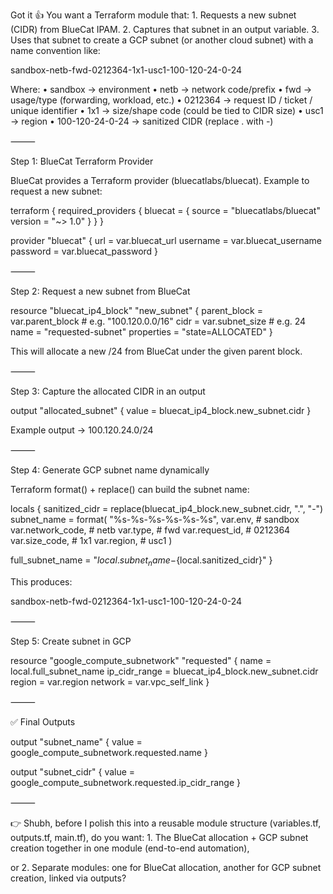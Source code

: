 Got it 👍 You want a Terraform module that:
	1.	Requests a new subnet (CIDR) from BlueCat IPAM.
	2.	Captures that subnet in an output variable.
	3.	Uses that subnet to create a GCP subnet (or another cloud subnet) with a name convention like:

sandbox-netb-fwd-0212364-1x1-usc1-100-120-24-0-24

Where:
	•	sandbox → environment
	•	netb → network code/prefix
	•	fwd → usage/type (forwarding, workload, etc.)
	•	0212364 → request ID / ticket / unique identifier
	•	1x1 → size/shape code (could be tied to CIDR size)
	•	usc1 → region
	•	100-120-24-0-24 → sanitized CIDR (replace . with -)

⸻

Step 1: BlueCat Terraform Provider

BlueCat provides a Terraform provider (bluecatlabs/bluecat).
Example to request a new subnet:

terraform {
  required_providers {
    bluecat = {
      source  = "bluecatlabs/bluecat"
      version = "~> 1.0"
    }
  }
}

provider "bluecat" {
  url      = var.bluecat_url
  username = var.bluecat_username
  password = var.bluecat_password
}


⸻

Step 2: Request a new subnet from BlueCat

resource "bluecat_ip4_block" "new_subnet" {
  parent_block = var.parent_block     # e.g. "100.120.0.0/16"
  cidr         = var.subnet_size      # e.g. 24
  name         = "requested-subnet"
  properties   = "state=ALLOCATED"
}

This will allocate a new /24 from BlueCat under the given parent block.

⸻

Step 3: Capture the allocated CIDR in an output

output "allocated_subnet" {
  value = bluecat_ip4_block.new_subnet.cidr
}

Example output → 100.120.24.0/24

⸻

Step 4: Generate GCP subnet name dynamically

Terraform format() + replace() can build the subnet name:

locals {
  sanitized_cidr = replace(bluecat_ip4_block.new_subnet.cidr, ".", "-")
  subnet_name    = format(
    "%s-%s-%s-%s-%s-%s",
    var.env,                # sandbox
    var.network_code,       # netb
    var.type,               # fwd
    var.request_id,         # 0212364
    var.size_code,          # 1x1
    var.region,             # usc1
  )

  full_subnet_name = "${local.subnet_name}-${local.sanitized_cidr}"
}

This produces:

sandbox-netb-fwd-0212364-1x1-usc1-100-120-24-0-24

⸻

Step 5: Create subnet in GCP

resource "google_compute_subnetwork" "requested" {
  name          = local.full_subnet_name
  ip_cidr_range = bluecat_ip4_block.new_subnet.cidr
  region        = var.region
  network       = var.vpc_self_link
}


⸻

✅ Final Outputs

output "subnet_name" {
  value = google_compute_subnetwork.requested.name
}

output "subnet_cidr" {
  value = google_compute_subnetwork.requested.ip_cidr_range
}


⸻

👉 Shubh, before I polish this into a reusable module structure (variables.tf, outputs.tf, main.tf), do you want:
	1.	The BlueCat allocation + GCP subnet creation together in one module
(end-to-end automation),

or
	2.	Separate modules: one for BlueCat allocation, another for GCP subnet creation, linked via outputs?
 

